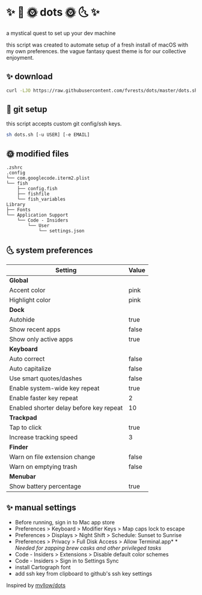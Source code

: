 # ✨ 🌛 🌞 dots 🌞 🌜 ✨

a mystical quest to set up your dev machine

this script was created to automate setup of a fresh install of macOS with my own preferences. the vague fantasy quest theme is for our collective enjoyment.

## ✨ download

```sh
curl -LJO https://raw.githubusercontent.com/fvrests/dots/master/dots.sh && sh ./dots.sh
```

## 🌛 git setup

this script accepts custom git config/ssh keys.

```sh
sh dots.sh [-u USER] [-e EMAIL]
```

## 🌞 modified files

```
.zshrc
.config
└── com.googlecode.iterm2.plist
└── fish
    ├── config.fish
    ├── fishfile
    └── fish_variables
Library
├── Fonts
└── Application Support
    └── Code - Insiders
        └── User
            └── settings.json
```

## 🌜 system preferences

| Setting                                 | Value |
| --------------------------------------- | ----- |
| **Global**                              |       |
| Accent color                            | pink  |
| Highlight color                         | pink  |
| **Dock**                                |       |
| Autohide                                | true  |
| Show recent apps                        | false |
| Show only active apps                   | true  |
| **Keyboard**                            |       |
| Auto correct                            | false |
| Auto capitalize                         | false |
| Use smart quotes/dashes                 | false |
| Enable system-wide key repeat           | true  |
| Enable faster key repeat                | 2     |
| Enabled shorter delay before key repeat | 10    |
| **Trackpad**                            |       |
| Tap to click                            | true  |
| Increase tracking speed                 | 3     |
| **Finder**                              |       |
| Warn on file extension change           | false |
| Warn on emptying trash                  | false |
| **Menubar**                             |       |
| Show battery percentage                 | true  |

## ✨ manual settings

- Before running, sign in to Mac app store
- Preferences > Keyboard > Modifier Keys > Map caps lock to escape
- Preferences > Displays > Night Shift > Schedule: Sunset to Sunrise
- Preferences > Privacy > Full Disk Access > Allow Terminal.app\* \* _Needed for zapping brew casks and other privileged tasks_
- Code - Insiders > Extensions > Disable default color schemes
- Code - Insiders > Sign in to Settings Sync
- install Cartograph font
- add ssh key from clipboard to github's ssh key settings

Inspired by [mvllow/dots](https://github.com/mvllow/dots)
